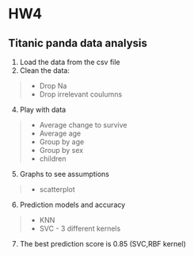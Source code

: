 # HW4
## Titanic panda data analysis
1.	Load the data from the csv file
2.	Clean the data:
> * Drop Na
> * Drop irrelevant coulumns
4.	Play with data
> * Average change to survive
> * Average age
> * Group by age 
> * Group by sex
> * children
5.	Graphs to see assumptions
> * scatterplot
6.	Prediction models and accuracy
> * KNN
> * SVC  - 3 different kernels
7. The best prediction score is 0.85 (SVC,RBF kernel)
